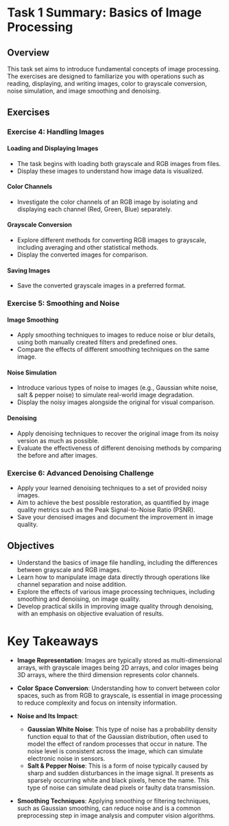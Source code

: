 # Task 1 Summary: Basics of Image Processing

## Overview

This task set aims to introduce fundamental concepts of image processing. The exercises are designed to familiarize you with operations such as reading, displaying, and writing images, color to grayscale conversion, noise simulation, and image smoothing and denoising.

## Exercises

### Exercise 4: Handling Images

#### Loading and Displaying Images
- The task begins with loading both grayscale and RGB images from files. 
- Display these images to understand how image data is visualized.

#### Color Channels
- Investigate the color channels of an RGB image by isolating and displaying each channel (Red, Green, Blue) separately.

#### Grayscale Conversion
- Explore different methods for converting RGB images to grayscale, including averaging and other statistical methods.
- Display the converted images for comparison.

#### Saving Images
- Save the converted grayscale images in a preferred format.

### Exercise 5: Smoothing and Noise

#### Image Smoothing
- Apply smoothing techniques to images to reduce noise or blur details, using both manually created filters and predefined ones.
- Compare the effects of different smoothing techniques on the same image.

#### Noise Simulation
- Introduce various types of noise to images (e.g., Gaussian white noise, salt & pepper noise) to simulate real-world image degradation.
- Display the noisy images alongside the original for visual comparison.

#### Denoising
- Apply denoising techniques to recover the original image from its noisy version as much as possible.
- Evaluate the effectiveness of different denoising methods by comparing the before and after images.

### Exercise 6: Advanced Denoising Challenge

- Apply your learned denoising techniques to a set of provided noisy images.
- Aim to achieve the best possible restoration, as quantified by image quality metrics such as the Peak Signal-to-Noise Ratio (PSNR).
- Save your denoised images and document the improvement in image quality.

## Objectives

- Understand the basics of image file handling, including the differences between grayscale and RGB images.
- Learn how to manipulate image data directly through operations like channel separation and noise addition.
- Explore the effects of various image processing techniques, including smoothing and denoising, on image quality.
- Develop practical skills in improving image quality through denoising, with an emphasis on objective evaluation of results.

# Key Takeaways 

- **Image Representation**: Images are typically stored as multi-dimensional arrays, with grayscale images being 2D arrays, and color images being 3D arrays, where the third dimension represents color channels.

- **Color Space Conversion**: Understanding how to convert between color spaces, such as from RGB to grayscale, is essential in image processing to reduce complexity and focus on intensity information.

- **Noise and Its Impact**:
  - **Gaussian White Noise**: This type of noise has a probability density function equal to that of the Gaussian distribution, often used to model the effect of random processes that occur in nature. The noise level is consistent across the image, which can simulate electronic noise in sensors.
  - **Salt & Pepper Noise**: This is a form of noise typically caused by sharp and sudden disturbances in the image signal. It presents as sparsely occurring white and black pixels, hence the name. This type of noise can simulate dead pixels or faulty data transmission.

- **Smoothing Techniques**: Applying smoothing or filtering techniques, such as Gaussian smoothing, can reduce noise and is a common preprocessing step in image analysis and computer vision algorithms.

